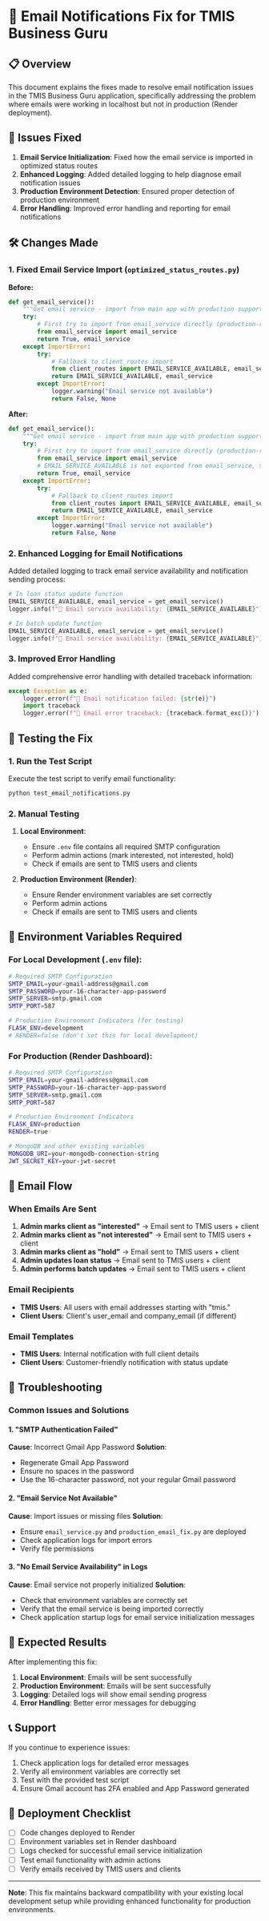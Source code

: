 # 📧 Email Notifications Fix for TMIS Business Guru

## 📋 Overview

This document explains the fixes made to resolve email notification issues in the TMIS Business Guru application, specifically addressing the problem where emails were working in localhost but not in production (Render deployment).

## 🔧 Issues Fixed

1. **Email Service Initialization**: Fixed how the email service is imported in optimized status routes
2. **Enhanced Logging**: Added detailed logging to help diagnose email notification issues
3. **Production Environment Detection**: Ensured proper detection of production environment
4. **Error Handling**: Improved error handling and reporting for email notifications

## 🛠️ Changes Made

### 1. Fixed Email Service Import (`optimized_status_routes.py`)

**Before:**
```python
def get_email_service():
    """Get email service - import from main app with production support"""
    try:
        # First try to import from email_service directly (production-ready)
        from email_service import email_service
        return True, email_service
    except ImportError:
        try:
            # Fallback to client_routes import
            from client_routes import EMAIL_SERVICE_AVAILABLE, email_service
            return EMAIL_SERVICE_AVAILABLE, email_service
        except ImportError:
            logger.warning("Email service not available")
            return False, None
```

**After:**
```python
def get_email_service():
    """Get email service - import from main app with production support"""
    try:
        # First try to import from email_service directly (production-ready)
        from email_service import email_service
        # EMAIL_SERVICE_AVAILABLE is not exported from email_service, so we assume it's available if import succeeds
        return True, email_service
    except ImportError:
        try:
            # Fallback to client_routes import
            from client_routes import EMAIL_SERVICE_AVAILABLE, email_service
            return EMAIL_SERVICE_AVAILABLE, email_service
        except ImportError:
            logger.warning("Email service not available")
            return False, None
```

### 2. Enhanced Logging for Email Notifications

Added detailed logging to track email service availability and notification sending process:

```python
# In loan status update function
EMAIL_SERVICE_AVAILABLE, email_service = get_email_service()
logger.info(f"📧 Email service availability: {EMAIL_SERVICE_AVAILABLE}")

# In batch update function
EMAIL_SERVICE_AVAILABLE, email_service = get_email_service()
logger.info(f"📧 Email service availability: {EMAIL_SERVICE_AVAILABLE}")
```

### 3. Improved Error Handling

Added comprehensive error handling with detailed traceback information:

```python
except Exception as e:
    logger.error(f"📧 Email notification failed: {str(e)}")
    import traceback
    logger.error(f"📧 Email error traceback: {traceback.format_exc()}")
```

## 🧪 Testing the Fix

### 1. Run the Test Script

Execute the test script to verify email functionality:

```bash
python test_email_notifications.py
```

### 2. Manual Testing

1. **Local Environment**:
   - Ensure `.env` file contains all required SMTP configuration
   - Perform admin actions (mark interested, not interested, hold)
   - Check if emails are sent to TMIS users and clients

2. **Production Environment (Render)**:
   - Ensure Render environment variables are set correctly
   - Perform admin actions
   - Check if emails are sent to TMIS users and clients

## 🔧 Environment Variables Required

### For Local Development (`.env` file):
```bash
# Required SMTP Configuration
SMTP_EMAIL=your-gmail-address@gmail.com
SMTP_PASSWORD=your-16-character-app-password
SMTP_SERVER=smtp.gmail.com
SMTP_PORT=587

# Production Environment Indicators (for testing)
FLASK_ENV=development
# RENDER=false (don't set this for local development)
```

### For Production (Render Dashboard):
```bash
# Required SMTP Configuration
SMTP_EMAIL=your-gmail-address@gmail.com
SMTP_PASSWORD=your-16-character-app-password
SMTP_SERVER=smtp.gmail.com
SMTP_PORT=587

# Production Environment Indicators
FLASK_ENV=production
RENDER=true

# MongoDB and other existing variables
MONGODB_URI=your-mongodb-connection-string
JWT_SECRET_KEY=your-jwt-secret
```

## 📧 Email Flow

### When Emails Are Sent
1. **Admin marks client as "interested"** → Email sent to TMIS users + client
2. **Admin marks client as "not interested"** → Email sent to TMIS users + client  
3. **Admin marks client as "hold"** → Email sent to TMIS users + client
4. **Admin updates loan status** → Email sent to TMIS users + client
5. **Admin performs batch updates** → Email sent to TMIS users + client

### Email Recipients
- **TMIS Users**: All users with email addresses starting with "tmis."
- **Client Users**: Client's user_email and company_email (if different)

### Email Templates
- **TMIS Users**: Internal notification with full client details
- **Client Users**: Customer-friendly notification with status update

## 🐛 Troubleshooting

### Common Issues and Solutions

#### 1. "SMTP Authentication Failed"
**Cause**: Incorrect Gmail App Password
**Solution**: 
- Regenerate Gmail App Password
- Ensure no spaces in the password
- Use the 16-character password, not your regular Gmail password

#### 2. "Email Service Not Available"
**Cause**: Import issues or missing files
**Solution**:
- Ensure `email_service.py` and `production_email_fix.py` are deployed
- Check application logs for import errors
- Verify file permissions

#### 3. "No Email Service Availability" in Logs
**Cause**: Email service not properly initialized
**Solution**:
- Check that environment variables are correctly set
- Verify that the email service is being imported correctly
- Check application startup logs for email service initialization messages

## 🎯 Expected Results

After implementing this fix:

1. **Local Environment**: Emails will be sent successfully
2. **Production Environment**: Emails will be sent successfully
3. **Logging**: Detailed logs will show email sending progress
4. **Error Handling**: Better error messages for debugging

## 📞 Support

If you continue to experience issues:

1. Check application logs for detailed error messages
2. Verify all environment variables are correctly set
3. Test with the provided test script
4. Ensure Gmail account has 2FA enabled and App Password generated

## 🔄 Deployment Checklist

- [ ] Code changes deployed to Render
- [ ] Environment variables set in Render dashboard
- [ ] Logs checked for successful email service initialization
- [ ] Test email functionality with admin actions
- [ ] Verify emails received by TMIS users and clients

---

**Note**: This fix maintains backward compatibility with your existing local development setup while providing enhanced functionality for production environments.